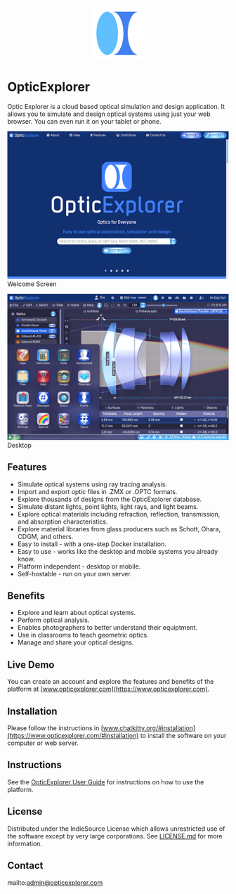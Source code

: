 <p align="center">
  <div align="center">
    <img src="./images/logos/logo.svg" alt="Logo" style="width:25%">
  </div>
</p>

# OpticExplorer

Optic Explorer is a cloud based optical simulation and design application. It allows you to simulate and design optical systems using just your web browser. You can even run it on your tablet or phone.

![Screen Shot](images/screen-shots/welcome.png)
Welcome Screen

![Screen Shot](images/screen-shots/desktop.png)
Desktop

## Features

- Simulate optical systems using ray tracing analysis.
- Import and export optic files in .ZMX or .OPTC formats.
- Explore thousands of designs from the OpticExplorer database.
- Simulate distant lights, point lights, light rays, and light beams.
- Explore optical materials including refraction, reflection, transmission, and absorption characteristics.
- Explore material libraries from glass producers such as Schott, Ohara, CDGM, and others.
- Easy to install - with a one-step Docker installation.
- Easy to use - works like the desktop and mobile systems you already know.
- Platform independent - desktop or mobile.
- Self-hostable - run on your own server.

## Benefits

- Explore and learn about optical systems.
- Perform optical analysis.
- Enables photographers to better understand their equiptment.
- Use in classrooms to teach geometric optics.
- Manage and share your optical designs.

## Live Demo

You can create an account and explore the features and benefits of the platform at [www.opticexplorer.com](https://www.opticexplorer.com).

## Installation

Please follow the instructions in [www.chatkitty.org/#installation](https://www.opticexplorer.com/#installation) to install the software on your computer or web server.

## Instructions

See the [OpticExplorer User Guide](https://www.opticexplorer.com/#help) for instructions on how to use the platform.

## License

Distributed under the IndieSource License which allows unrestricted use of the software except by very large corporations. See [LICENSE.md](LICENSE.md) for more information.

## Contact

mailto:admin@opticexplorer.com
